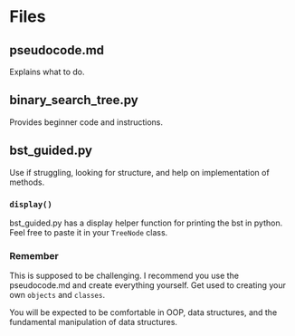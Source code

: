 # Files

## pseudocode.md
Explains what to do.

## binary_search_tree.py
Provides beginner code and instructions.

## bst_guided.py
Use if struggling, looking for structure, and help on implementation of methods.

### ```display()```
bst_guided.py has a display helper function for printing the bst in python. Feel free to paste it in your ```TreeNode``` class.

### Remember
This is supposed to be challenging. I recommend you use the pseudocode.md and create everything yourself. Get used to creating your own ```objects``` and ```classes```. 

You will be expected to be comfortable in OOP, data structures, and the fundamental manipulation of data structures.

